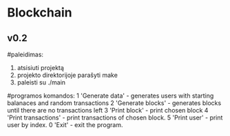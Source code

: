 # Blockchain

## v0.2

#paleidimas:

1. atsisiuti projektą
2. projekto direktorijoje parašyti make
3. paleisti su ./main

#programos komandos:
1 'Generate data' - generates users with starting balanaces and random transactions
2 'Generate blocks' - generates blocks until there are no transactions left
3 'Print block' - print chosen block
4 'Print transactions' - print transactions of chosen block.
5 'Print user' - print user by index.
0 'Exit' - exit the program.